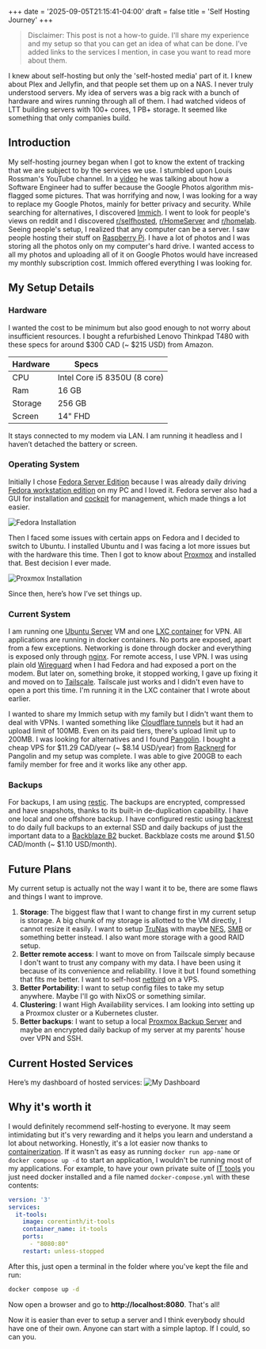 +++
date = '2025-09-05T21:15:41-04:00'
draft = false
title = 'Self Hosting Journey'
+++
> Disclaimer: This post is not a how-to guide. I'll share my experience and my setup so that you can get an idea of what can be done. I’ve added links to the services I mention, in case you want to read more about them.

I knew about self-hosting but only the 'self-hosted media' part of it. I knew about Plex and Jellyfin, and that people set them up on a NAS. I never truly understood servers. My idea of servers was a big rack with a bunch of hardware and wires running through all of them. I had watched videos of LTT building servers with 100+ cores, 1 PB+ storage. It seemed like something that only companies build.

## Introduction
My self-hosting journey began when I got to know the extent of tracking that we are subject to by the services we use. I stumbled upon Louis Rossman's YouTube channel. In a [video](https://youtu.be/CE0EB5bXj14) he was talking about how a Software Engineer had to suffer because the Google Photos algorithm mis-flagged some pictures. That was horrifying and now, I was looking for a way to replace my Google Photos, mainly for better privacy and security. While searching for alternatives, I discovered [Immich](https://github.com/immich-app/immich). I went to look for people's views on reddit and I discovered [r/selfhosted](https://www.reddit.com/r/selfhosted), [r/HomeServer](https://www.reddit.com/r/HomeServer) and [r/homelab](https://www.reddit.com/r/homelab). Seeing people's setup, I realized that any computer can be a server. I saw people hosting their stuff on [Raspberry Pi](https://www.raspberrypi.com/). I have a lot of photos and I was storing all the photos only on my computer's hard drive. I wanted access to all my photos and uploading all of it on Google Photos would have increased my monthly subscription cost. Immich offered everything I was looking for.

## My Setup Details
### Hardware
I wanted the cost to be minimum but also good enough to not worry about insufficient resources. I bought a refurbished Lenovo Thinkpad T480 with these specs for around $300 CAD (~ $215 USD) from Amazon.

| Hardware | Specs                        |
| -------- | ---------------------------- |
| CPU      | Intel Core i5 8350U (8 core) |
| Ram      | 16 GB                        |
| Storage  | 256 GB                       |
| Screen   | 14" FHD                      |

It stays connected to my modem via LAN. I am running it headless and I haven’t detached the battery or screen.

### Operating System
Initially I chose [Fedora Server Edition](https://fedoraproject.org/en/server/) because I was already daily driving [Fedora workstation edition](https://fedoraproject.org/workstation/) on my PC and I loved it. Fedora server also had a GUI for installation and [cockpit](https://cockpit-project.org/) for management, which made things a lot easier.

![Fedora Installation](Fedora_Installation.jpg)


Then I faced some issues with certain apps on Fedora and I decided to switch to Ubuntu. I installed Ubuntu and I was facing a lot more issues but with the hardware this time. Then I got to know about [Proxmox](https://www.proxmox.com/en/) and installed that. Best decision I ever made. 

![Proxmox Installation](Proxmox_Installation.jpg)

Since then, here’s how I’ve set things up.


### Current System
I am running one [Ubuntu Server](https://ubuntu.com/server) VM and one [LXC container](https://linuxcontainers.org/lxc/introduction/) for VPN. All applications are running in docker containers. No ports are exposed, apart from a few exceptions. Networking is done through docker and everything is exposed only through [nginx](https://nginx.org/en/). For remote access, I use VPN. I was using plain old [Wireguard](https://www.wireguard.com/) when I had Fedora and had exposed a port on the modem. But later on, something broke, it stopped working, I gave up fixing it and moved on to [Tailscale](https://tailscale.com/). Tailscale just works and I didn't even have to open a port this time. I'm running it in the LXC container that I wrote about earlier.

I wanted to share my Immich setup with my family but I didn't want them to deal with VPNs. I wanted something like [Cloudflare tunnels](https://developers.cloudflare.com/cloudflare-one/connections/connect-networks/) but it had an upload limit of 100MB. Even on its paid tiers, there's upload limit up to 200MB. I was looking for alternatives and I found [Pangolin](https://github.com/fosrl/pangolin). I bought a cheap VPS for $11.29 CAD/year (~ $8.14 USD/year) from [Racknerd](https://racknerd.com/) for Pangolin and my setup was complete. I was able to give 200GB to each family member for free and it works like any other app.

### Backups
For backups, I am using [restic](https://github.com/restic/restic). The backups are encrypted, compressed and have snapshots, thanks to its built-in de-duplication capability. I have one local and one offshore backup. I have configured restic using [backrest](https://github.com/garethgeorge/backrest) to do daily full backups to an external SSD and daily backups of just the important data to a [Backblaze B2](https://www.backblaze.com/cloud-storage) bucket. Backblaze costs me around $1.50 CAD/month (~ $1.10 USD/month).

## Future Plans
My current setup is actually not the way I want it to be, there are some flaws and things I want to improve.
1. **Storage**: The biggest flaw that I want to change first in my current setup is storage. A big chunk of my storage is allotted to the VM directly, I cannot resize it easily. I want to setup [TruNas](https://www.truenas.com/) with maybe [NFS](https://learn.microsoft.com/en-us/windows-server/storage/nfs/nfs-overview), [SMB](https://en.wikipedia.org/wiki/Server_Message_Block) or something better instead. I also want more storage with a good RAID setup.
2. **Better remote access**: I want to move on from Tailscale simply because I don't want to trust any company with my data. I have been using it because of its convenience and reliability. I love it but I found something that fits me better. I want to self-host [netbird](https://netbird.io/) on a VPS.
3. **Better Portability**: I want to setup config files to take my setup anywhere. Maybe I'll go with NixOS or something similar.
4. **Clustering**: I want High Availability services. I am looking into setting up a Proxmox cluster or a Kubernetes cluster.
5. **Better backups**: I want to setup a local [Proxmox Backup Server](https://www.proxmox.com/en/products/proxmox-backup-server/overview) and maybe an encrypted daily backup of my server at my parents' house over VPN and SSH.

## Current Hosted Services

Here’s my dashboard of hosted services:
![My Dashboard](Homepage.png)

## Why it's worth it

I would definitely recommend self-hosting to everyone. It may seem intimidating but it's very rewarding and it helps you learn and understand a lot about networking. Honestly, it's a lot easier now thanks to [containerization](https://aws.amazon.com/what-is/containerization/). If it wasn't as easy as running `docker run app-name` or `docker compose up -d` to start an application, I wouldn't be running most of my applications. For example, to have your own private suite of [IT tools](https://it-tools.tech/) you just need docker installed and a file named `docker-compose.yml` with these contents:

```yml
version: '3'
services:
  it-tools:
    image: corentinth/it-tools
    container_name: it-tools
    ports:
      - "8080:80"
    restart: unless-stopped
```

After this, just open a terminal in the folder where you've kept the file and run:

```bash
docker compose up -d
```

Now open a browser and go to **http://localhost:8080**. That's all!

Now it is easier than ever to setup a server and I think everybody should have one of their own. Anyone can start with a simple laptop. If I could, so can you.